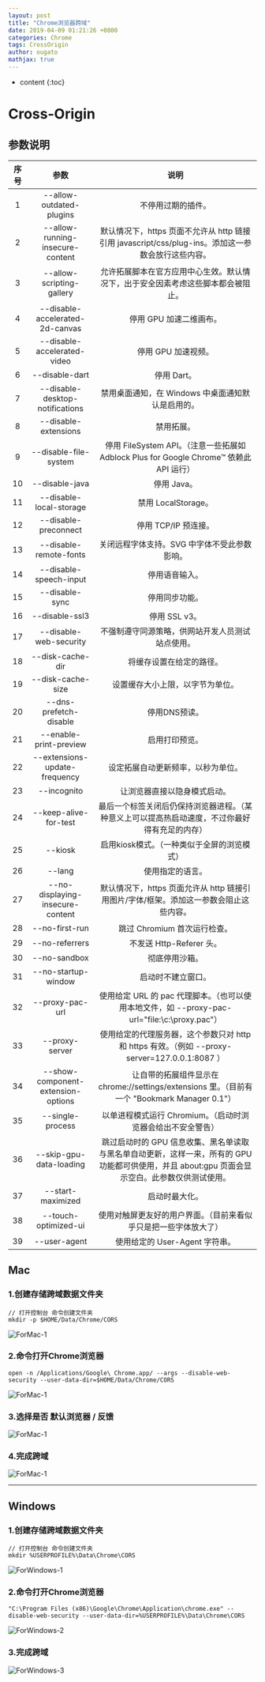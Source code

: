 ```yaml
---
layout: post
title: "Chrome浏览器跨域"
date: 2019-04-09 01:21:26 +0800
categories: Chrome
tags: CrossOrigin
author: ougato
mathjax: true
---
```


* content
{:toc}




# Cross-Origin

## 参数说明

| 序号 | 参数 | 说明 | 
| :---: | :---: | :---: | 
| 1 | --allow-outdated-plugins | 不停用过期的插件。 | 
| 2 | --allow-running-insecure-content | 默认情况下，https 页面不允许从 http 链接引用 javascript/css/plug-ins。添加这一参数会放行这些内容。 | 
| 3 | --allow-scripting-gallery | 允许拓展脚本在官方应用中心生效。默认情况下，出于安全因素考虑这些脚本都会被阻止。 | 
| 4 | --disable-accelerated-2d-canvas | 停用 GPU 加速二维画布。 | 
| 5 | --disable-accelerated-video | 停用 GPU 加速视频。 | 
| 6 | --disable-dart | 停用 Dart。 | 
| 7 | --disable-desktop-notifications | 禁用桌面通知，在 Windows 中桌面通知默认是启用的。 | 
| 8 | --disable-extensions | 禁用拓展。 | 
| 9 | --disable-file-system | 停用 FileSystem API。（注意一些拓展如 Adblock Plus for Google Chrome™ 依赖此 API 运行） | 
| 10 | --disable-java | 停用 Java。 | 
| 11 | --disable-local-storage | 禁用 LocalStorage。 | 
| 12 | --disable-preconnect | 停用 TCP/IP 预连接。 | 
| 13 | --disable-remote-fonts | 关闭远程字体支持。SVG 中字体不受此参数影响。 | 
| 14 | --disable-speech-input | 停用语音输入。 | 
| 15 | --disable-sync | 停用同步功能。 | 
| 16 | --disable-ssl3 | 停用 SSL v3。 | 
| 17 | --disable-web-security | 不强制遵守同源策略，供网站开发人员测试站点使用。 | 
| 18 | --disk-cache-dir | 将缓存设置在给定的路径。 | 
| 19 | --disk-cache-size | 设置缓存大小上限，以字节为单位。 | 
| 20 | --dns-prefetch-disable | 停用DNS预读。 | 
| 21 | --enable-print-preview | 启用打印预览。 | 
| 22 | --extensions-update-frequency | 设定拓展自动更新频率，以秒为单位。 | 
| 23 | --incognito | 让浏览器直接以隐身模式启动。 | 
| 24 | --keep-alive-for-test | 最后一个标签关闭后仍保持浏览器进程。（某种意义上可以提高热启动速度，不过你最好得有充足的内存） | 
| 25 | --kiosk | 启用kiosk模式。（一种类似于全屏的浏览模式） | 
| 26 | --lang | 使用指定的语言。 | 
| 27 | --no-displaying-insecure-content | 默认情况下，https 页面允许从 http 链接引用图片/字体/框架。添加这一参数会阻止这些内容。 | 
| 28 | --no-first-run | 跳过 Chromium 首次运行检查。 | 
| 29 | --no-referrers | 不发送 Http-Referer 头。 | 
| 30 | --no-sandbox | 彻底停用沙箱。 | 
| 31 | --no-startup-window | 启动时不建立窗口。 | 
| 32 | --proxy-pac-url | 使用给定 URL 的 pac 代理脚本。（也可以使用本地文件，如 --proxy-pac-url="file:\\c:\proxy.pac"） | 
| 33 | --proxy-server | 使用给定的代理服务器，这个参数只对 http 和 https 有效。（例如 --proxy-server=127.0.0.1:8087 ） | 
| 34 | --show-component-extension-options | 让自带的拓展组件显示在 chrome://settings/extensions 里。（目前有一个 "Bookmark Manager 0.1"） | 
| 35 | --single-process | 以单进程模式运行 Chromium。（启动时浏览器会给出不安全警告） | 
| 36 | --skip-gpu-data-loading | 跳过启动时的 GPU 信息收集、黑名单读取与黑名单自动更新，这样一来，所有的 GPU 功能都可供使用，并且 about:gpu 页面会显示空白。此参数仅供测试使用。 | 
| 37 | --start-maximized | 启动时最大化。 | 
| 38 | --touch-optimized-ui | 使用对触屏更友好的用户界面。（目前来看似乎只是把一些字体放大了） | 
| 39 | --user-agent | 使用给定的 User-Agent 字符串。 | 

## Mac

### 1.创建存储跨域数据文件夹

```
// 打开控制台 命令创建文件夹
mkdir -p $HOME/Data/Chrome/CORS
```

![ForMac-1](https://raw.githubusercontent.com/ougato/ougato.github.res/master/2019-04-09-ChromeCrossOrigin/ForMac-1.png)

### 2.命令打开Chrome浏览器

```
open -n /Applications/Google\ Chrome.app/ --args --disable-web-security --user-data-dir=$HOME/Data/Chrome/CORS
```

![ForMac-1](https://raw.githubusercontent.com/ougato/ougato.github.res/master/2019-04-09-ChromeCrossOrigin/ForMac-2.png)

### 3.选择是否 默认浏览器 / 反馈

![ForMac-1](https://raw.githubusercontent.com/ougato/ougato.github.res/master/2019-04-09-ChromeCrossOrigin/ForMac-3.png)

### 4.完成跨域

![ForMac-1](https://raw.githubusercontent.com/ougato/ougato.github.res/master/2019-04-09-ChromeCrossOrigin/ForMac-4.png)

---

## Windows


### 1.创建存储跨域数据文件夹

```
// 打开控制台 命令创建文件夹
mkdir %USERPROFILE%\Data\Chrome\CORS
```

![ForWindows-1](https://raw.githubusercontent.com/ougato/ougato.github.res/master/2019-04-09-ChromeCrossOrigin/ForWindows-1.png)

### 2.命令打开Chrome浏览器

```
"C:\Program Files (x86)\Google\Chrome\Application\chrome.exe" --disable-web-security --user-data-dir=%USERPROFILE%\Data\Chrome\CORS
```

![ForWindows-2](https://raw.githubusercontent.com/ougato/ougato.github.res/master/2019-04-09-ChromeCrossOrigin/ForWindows-2.png)

### 3.完成跨域

![ForWindows-3](https://raw.githubusercontent.com/ougato/ougato.github.res/master/2019-04-09-ChromeCrossOrigin/ForWindows-3.png)
